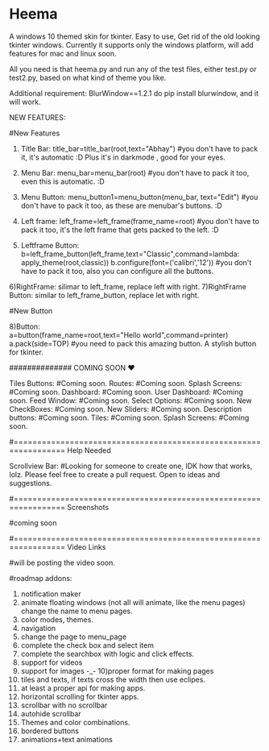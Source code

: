 # Heema
A windows 10 themed skin for tkinter. Easy to use, Get rid of the old looking tkinter windows. Currently it supports only the windows platform, will add features for mac and linux soon.

All you need is that heema.py and run any of the test files, either test.py or test2.py, based on what kind of theme you like. 

Additional requirement: BlurWindow==1.2.1 do pip install blurwindow, and it will work.



NEW FEATURES: 

#New Features

1) Title Bar:         title_bar=title_bar(root,text="Abhay")                  #you don't have to pack it, it's automatic :D Plus it's in darkmode , good for your eyes.
2) Menu Bar:          menu_bar=menu_bar(root)                                 #you don't have to pack it too, even this is automatic. :D
3) Menu Button:       menu_button1=menu_button(menu_bar, text="Edit")         #you don't have to pack it too, as these are menubar's buttons. :D
4) Left frame:        left_frame=left_frame(frame_name=root)                  #you don't have to pack it too, it's the left frame that gets packed to the left. :D




5) Leftframe Button:  b=left_frame_button(left_frame,text="Classic",command=lambda: apply_theme(root,classic)) 
		      b.configure(font=('calibri','12'))
		      #you don't have to pack it too, also you can configure all the buttons.
											

6)RightFrame: 				silimar to left_frame, replace left with right. 
7)RightFrame Button: 	similar  to left_frame_button, replace let with right.




#New Button

8)Button:						
	a=button(frame_name=root,text="Hello world",command=printer)
	a.pack(side=TOP)	#you need to pack this amazing button. A stylish button for tkinter. 	
	
	
							
											
											
											

											
##############			COMING SOON ♥

Tiles Buttons:	 			#Coming soon.
Routes: 				#Coming soon.
Splash Screens:				#Coming soon.
Dashboard: 				#Coming soon.
User Dashboard:				#Coming soon.
Feed Window:				#Coming soon.
Select Options:				#Coming soon.
New CheckBoxes: 			#Coming soon.
New Sliders: 				#Coming soon.
Description buttons: 			#Coming soon.
Tiles:					#Coming soon.
Splash Screens: 			#Coming soon.



#=================================================================		  	Help Needed					

Scrollview Bar: 	#Looking for someone to create one, IDK how that works, lolz. Please feel free to create a pull request. Open to ideas and suggestions.











#=================================================================		  	Screenshots

#coming soon














#=================================================================		  	Video Links




#will be posting the video soon.





#roadmap addons:


1) notification maker
2) animate floating windows (not all will animate, like the menu pages) change the name to menu pages.
3) color modes, themes.
4) navigation
5) change the page to menu_page
6) complete the check box and select item
7) complete the searchbox with logic and click effects. 
8) support for videos
9) support for images -_-
10)proper format for making pages
11) tiles and texts, if texts cross the width then use eclipes. 
12) at least a proper api for making apps. 
13) horizontal scrolling for tkinter apps.
14) scrollbar with no scrollbar
15) autohide scrollbar
16) Themes and color combinations.
17) bordered buttons
18) animations+text animations










